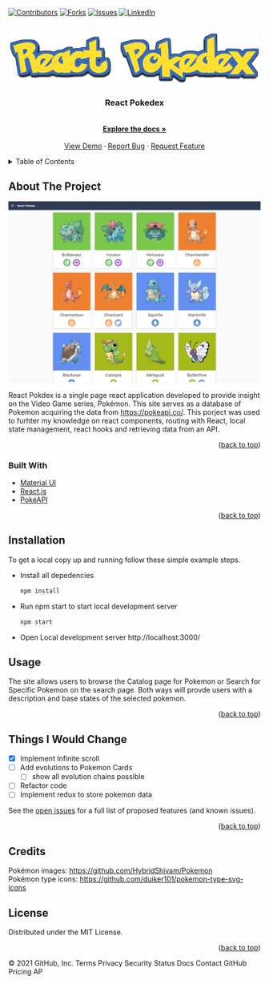 <div id="top"></div>
<!--
*** Thanks for checking out the Best-README-Template. If you have a suggestion
*** that would make this better, please fork the repo and create a pull request
*** or simply open an issue with the tag "enhancement".
*** Don't forget to give the project a star!
*** Thanks again! Now go create something AMAZING! :D
-->



<!-- PROJECT SHIELDS -->
<!--
*** I'm using markdown "reference style" links for readability.
*** Reference links are enclosed in brackets [ ] instead of parentheses ( ).
*** See the bottom of this document for the declaration of the reference variables
*** for contributors-url, forks-url, etc. This is an optional, concise syntax you may use.
*** https://www.markdownguide.org/basic-syntax/#reference-style-links
-->
[![Contributors][contributors-shield]][contributors-url]
[![Forks][forks-shield]][forks-url]
[![Issues][issues-shield]][issues-url]
[![LinkedIn][linkedin-shield]][linkedin-url]



<!-- PROJECT LOGO -->
<br />
<div align="center">
  <a href="https://github.com/TavisHix/react-pokedex">
    <img src="src/images/logo/React-Pokedex (2).png" alt="Logo">
  </a>

<h3 align="center">React Pokedex</h3>

  <p align="center">
    <br />
    <a href="https://github.com/TavisHix/react-pokedex"><strong>Explore the docs »</strong></a>
    <br />
    <br />
    <a href="https://github.com/TavisHix/react-pokedex">View Demo</a>
    ·
    <a href="https://github.com/TavisHix/react-pokedex/issues">Report Bug</a>
    ·
    <a href="https://github.com/TavisHix/react-pokedex/issues">Request Feature</a>
  </p>
</div>



<!-- TABLE OF CONTENTS -->
<details>
  <summary>Table of Contents</summary>
  <ol>
    <li><a href="#about-the-project">About The Project</a></li>
    <li><a href="#built-with">Built With</a></li>
    <li><a href="#installation">Installation</a></li>
    <li><a href="#things-i-would-change">Things I Would Change</a></li>
    <li><a href="#credits">Credits</a></li>
    <li><a href="#license">License</a></li>
  </ol>
</details>



<!-- ABOUT THE PROJECT -->
## About The Project

[![Product Name Screen Shot][product-screenshot]](https://example.com)

React Pokdex is a single page react application developed to provide insight on the Video Game series, Pokémon. This site serves as a database of Pokemon acquiring the data from https://pokeapi.co/. This porject was used to furhter my knowledge on react components, routing with React, local state management, react hooks and retrieving data from an API.
<p align="right">(<a href="#top">back to top</a>)</p>



### Built With

* [Material UI](https://mui.com)
* [React.js](https://reactjs.org/)
* [PokéAPI](https://pokeapi.co/)

<p align="right">(<a href="#top">back to top</a>)</p>



<!-- Installation -->
## Installation

To get a local copy up and running follow these simple example steps.

* Install all depedencies
  ```sh
  npm install
  ```
* Run npm start to start local development server
  ```sh
  npm start
  ```
* Open Local development server http://localhost:3000/

<!-- USAGE EXAMPLES -->
## Usage

The site allows users to browse the Catalog page for Pokemon or Search for Specific Pokemon on the search page. Both ways will provde users with a description and base states of the selected pokemon.

<p align="right">(<a href="#top">back to top</a>)</p>



<!-- ROADMAP -->
## Things I Would Change

- [x] Implement Infinite scroll
- [ ] Add evolutions to Pokemon Cards
    - [ ] show all evolution chains possible
- [ ] Refactor code
- [ ] Implement redux to store pokemon data

See the [open issues](https://github.com/TavisHix/react-pokedex/issues) for a full list of proposed features (and known issues).

<p align="right">(<a href="#top">back to top</a>)</p>


<!-- Credits -->
## Credits
Pokémon images: https://github.com/HybridShivam/Pokemon <br/>
Pokémon type icons: https://github.com/duiker101/pokemon-type-svg-icons

<!-- LICENSE -->
## License

Distributed under the MIT License.

<p align="right">(<a href="#top">back to top</a>)</p>



<!-- MARKDOWN LINKS & IMAGES -->
<!-- https://www.markdownguide.org/basic-syntax/#reference-style-links -->
[contributors-shield]: https://img.shields.io/github/contributors/TavisHix/react-pokedex.svg?style=for-the-badge
[contributors-url]: https://github.com/TavisHix/react-pokedex/graphs/contributors
[forks-shield]: https://img.shields.io/github/forks/TavisHix/react-pokedex.svg?style=for-the-badge
[forks-url]: https://github.com/TavisHix/react-pokedex/network/members
[issues-shield]: https://img.shields.io/github/issues/TavisHix/react-pokedex.svg?style=for-the-badge
[issues-url]: https://github.com/TavisHix/react-pokedex/issues
[linkedin-shield]: https://img.shields.io/badge/-LinkedIn-black.svg?style=for-the-badge&logo=linkedin&colorB=555
[linkedin-url]: https://linkedin.com/in/linkedin_username
[product-screenshot]: src/images/logo/siteImage.PNG
© 2021 GitHub, Inc.
Terms
Privacy
Security
Status
Docs
Contact GitHub
Pricing
AP
   
